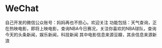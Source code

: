 # WeChat
自己开发的微信公众账号：妈妈再也不担心。欢迎关注
功能包括：天气查询，正在热映电影，即将上映电影，查询NBA今日赛况，关注你喜欢的NBA球队，查询今天的头条新闻，娱乐新闻，科技新闻
其中电影信息来源豆瓣，其余信息来源新浪
